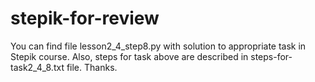 # stepik-for-review
You can find file lesson2_4_step8.py with solution to appropriate task in Stepik course.
Also, steps for task above are described in steps-for-task2_4_8.txt file.
Thanks.